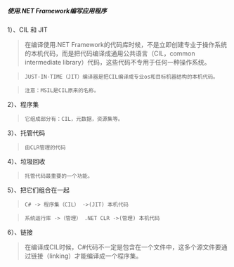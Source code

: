 ##### 使用.NET Framework编写应用程序




1）、CIL 和 JIT

>    在编译使用.NET Framework的代码库时候，不是立即创建专业于操作系统的本机代码，而是把代码编译成通用公共语言（CIL，common intermediate library）代码，这些代码不专用于任何一种操作系统。
     
>    ```JUST-IN-TIME（JIT）编译器是把CIL编译成专业os和目标机器结构的本机代码。```
     
>    ```注意：MSIL是CIL原来的名称。```


2）、程序集

>    ```它组成部分有：CIL，元数据，资源集等。```

3）、托管代码

>     由CLR管理的代码

4）、垃圾回收

>     托管代码最重要的一个功能。

5）、把它们组合在一起

>     C# -> 程序集（CIL） ->(JIT) 本机代码

>     系统运行库 ->（管理） .NET CLR ->(管理) 本机代码

6）、链接

> 在编译成CIL时候，C#代码不一定是包含在一个文件中，这多个源文件要通过链接（linking）才能编译成一个程序集。

